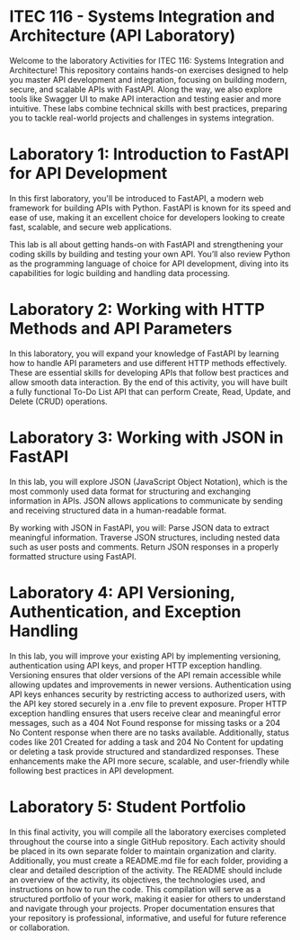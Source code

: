 # ITEC 116 - Systems Integration and Architecture (API Laboratory)
Welcome to the laboratory Activities for ITEC 116: Systems Integration and Architecture! This repository contains hands-on exercises designed to help you master API development and integration, focusing on building modern, secure, and scalable APIs with FastAPI. Along the way, we also explore tools like Swagger UI to make API interaction and testing easier and more intuitive.
These labs combine technical skills with best practices, preparing you to tackle real-world projects and challenges in systems integration.

# Laboratory 1: Introduction to FastAPI for API Development 
In this first laboratory, you'll be introduced to FastAPI, a modern web framework for building APIs with Python. FastAPI is known for its speed and ease of use, making it an excellent choice for developers looking to create fast, scalable, and secure web applications.

This lab is all about getting hands-on with FastAPI and strengthening your coding skills by building and testing your own API. You’ll also review Python as the programming language of choice for API development, diving into its capabilities for logic building and handling data processing.

# Laboratory 2: Working with HTTP Methods and API Parameters 
In this laboratory, you will expand your knowledge of FastAPI by learning how to handle API parameters and use different HTTP methods effectively. These are essential skills for developing APIs that follow best practices and allow smooth data interaction. By the end of this activity, you will have built a fully functional To-Do List API that can perform Create, Read, Update, and Delete (CRUD) operations.

# Laboratory 3: Working with JSON in FastAPI
In this lab, you will explore JSON (JavaScript Object Notation), which is the most commonly used data format for structuring and exchanging information in APIs. JSON allows applications to communicate by sending and receiving structured data in a human-readable format.

By working with JSON in FastAPI, you will:
  Parse JSON data to extract meaningful information.
  Traverse JSON structures, including nested data such as user posts and comments.
  Return JSON responses in a properly formatted structure using FastAPI.

  # Laboratory 4: API Versioning, Authentication, and Exception Handling
In this lab, you will improve your existing API by implementing versioning, authentication using API keys, and proper HTTP exception handling. Versioning ensures that older versions of the API remain accessible while allowing updates and improvements in newer versions. Authentication using API keys enhances security by restricting access to authorized users, with the API key stored securely in a .env file to prevent exposure. Proper HTTP exception handling ensures that users receive clear and meaningful error messages, such as a 404 Not Found response for missing tasks or a 204 No Content response when there are no tasks available. Additionally, status codes like 201 Created for adding a task and 204 No Content for updating or deleting a task provide structured and standardized responses. These enhancements make the API more secure, scalable, and user-friendly while following best practices in API development.

  # Laboratory 5: Student Portfolio 
  In this final activity, you will compile all the laboratory exercises completed throughout the course into a single GitHub repository. Each activity should be placed in its own separate folder to maintain organization and clarity. Additionally, you must create a README.md file for each folder, providing a clear and detailed description of the activity. The README should include an overview of the activity, its objectives, the technologies used, and instructions on how to run the code. This compilation will serve as a structured portfolio of your work, making it easier for others to understand and navigate through your projects. Proper documentation ensures that your repository is professional, informative, and useful for future reference or collaboration.
